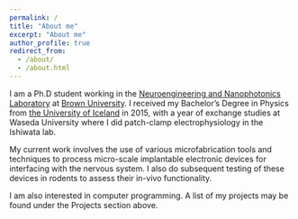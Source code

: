 ```yaml
---
permalink: /
title: "About me"
excerpt: "About me"
author_profile: true
redirect_from: 
  - /about/
  - /about.html
---
```



I am a Ph.D student working in the [Neuroengineering and Nanophotonics Laboratory](http://nurmikko.engin.brown.edu/) at [Brown University](https://www.brown.edu/). I received my Bachelor’s Degree in Physics from [the University of Iceland](https://english.hi.is/university_of_iceland) in 2015, with a year of exchange studies at Waseda University where I did patch-clamp electrophysiology in the Ishiwata lab. 

My current work involves the use of various microfabrication tools and techniques to process micro-scale implantable electronic devices for interfacing with the nervous system. I also do subsequent testing of these devices in rodents to assess their in-vivo functionality.

I am also interested in computer programming. A list of my projects may be found under the Projects section above.
